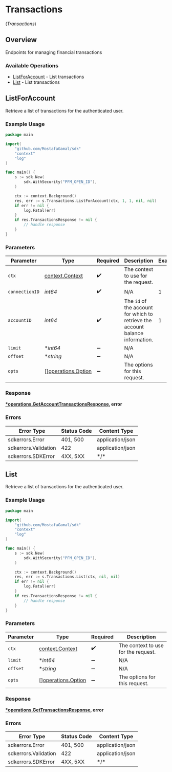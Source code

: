 # Transactions
(*Transactions*)

## Overview

Endpoints for managing financial transactions

### Available Operations

* [ListForAccount](#listforaccount) - List transactions
* [List](#list) - List transactions

## ListForAccount

Retrieve a list of transactions for the authenticated user.

### Example Usage

```go
package main

import(
	"github.com/MostafaGamal/sdk"
	"context"
	"log"
)

func main() {
    s := sdk.New(
        sdk.WithSecurity("PFM_OPEN_ID"),
    )

    ctx := context.Background()
    res, err := s.Transactions.ListForAccount(ctx, 1, 1, nil, nil)
    if err != nil {
        log.Fatal(err)
    }
    if res.TransactionsResponse != nil {
        // handle response
    }
}
```

### Parameters

| Parameter                                                                      | Type                                                                           | Required                                                                       | Description                                                                    | Example                                                                        |
| ------------------------------------------------------------------------------ | ------------------------------------------------------------------------------ | ------------------------------------------------------------------------------ | ------------------------------------------------------------------------------ | ------------------------------------------------------------------------------ |
| `ctx`                                                                          | [context.Context](https://pkg.go.dev/context#Context)                          | :heavy_check_mark:                                                             | The context to use for the request.                                            |                                                                                |
| `connectionID`                                                                 | *int64*                                                                        | :heavy_check_mark:                                                             | N/A                                                                            | 1                                                                              |
| `accountID`                                                                    | *int64*                                                                        | :heavy_check_mark:                                                             | The `id` of the account for which to retrieve the account balance information. | 1                                                                              |
| `limit`                                                                        | **int64*                                                                       | :heavy_minus_sign:                                                             | N/A                                                                            |                                                                                |
| `offset`                                                                       | **string*                                                                      | :heavy_minus_sign:                                                             | N/A                                                                            |                                                                                |
| `opts`                                                                         | [][operations.Option](../../models/operations/option.md)                       | :heavy_minus_sign:                                                             | The options for this request.                                                  |                                                                                |

### Response

**[*operations.GetAccountTransactionsResponse](../../models/operations/getaccounttransactionsresponse.md), error**

### Errors

| Error Type           | Status Code          | Content Type         |
| -------------------- | -------------------- | -------------------- |
| sdkerrors.Error      | 401, 500             | application/json     |
| sdkerrors.Validation | 422                  | application/json     |
| sdkerrors.SDKError   | 4XX, 5XX             | \*/\*                |

## List

Retrieve a list of transactions for the authenticated user.

### Example Usage

```go
package main

import(
	"github.com/MostafaGamal/sdk"
	"context"
	"log"
)

func main() {
    s := sdk.New(
        sdk.WithSecurity("PFM_OPEN_ID"),
    )

    ctx := context.Background()
    res, err := s.Transactions.List(ctx, nil, nil)
    if err != nil {
        log.Fatal(err)
    }
    if res.TransactionsResponse != nil {
        // handle response
    }
}
```

### Parameters

| Parameter                                                | Type                                                     | Required                                                 | Description                                              |
| -------------------------------------------------------- | -------------------------------------------------------- | -------------------------------------------------------- | -------------------------------------------------------- |
| `ctx`                                                    | [context.Context](https://pkg.go.dev/context#Context)    | :heavy_check_mark:                                       | The context to use for the request.                      |
| `limit`                                                  | **int64*                                                 | :heavy_minus_sign:                                       | N/A                                                      |
| `offset`                                                 | **string*                                                | :heavy_minus_sign:                                       | N/A                                                      |
| `opts`                                                   | [][operations.Option](../../models/operations/option.md) | :heavy_minus_sign:                                       | The options for this request.                            |

### Response

**[*operations.GetTransactionsResponse](../../models/operations/gettransactionsresponse.md), error**

### Errors

| Error Type           | Status Code          | Content Type         |
| -------------------- | -------------------- | -------------------- |
| sdkerrors.Error      | 401, 500             | application/json     |
| sdkerrors.Validation | 422                  | application/json     |
| sdkerrors.SDKError   | 4XX, 5XX             | \*/\*                |